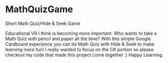 # MathQuizGame
Short Math Quiz/Hide &amp; Seek Game 

Educational VR I think is becoming more important. Who wants to take a Math Quiz with pencil and paper all the time? With this simple Google Cardboard experience you can tie Math Quiz with Hide & Seek to make learning more fun! I really wanted to focus on the C# portion so please checkout my code that made this project come together :) Happy Learning.
